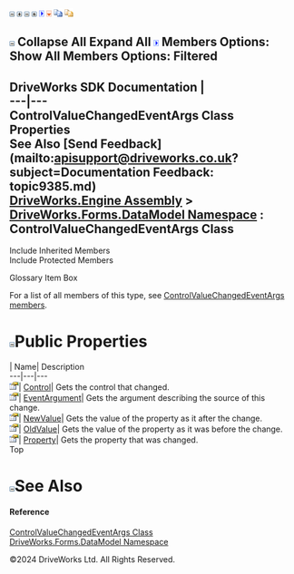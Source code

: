 ![](dotnetimages/collapse.gif) ![](dotnetimages/expand.gif) ![](dotnetimages/collapse.gif) ![](dotnetimages/expand.gif) ![](dotnetimages/drpdown.gif) ![](dotnetimages/drpdown_orange.gif) ![](dotnetimages/copycode.gif) ![](dotnetimages/copycodeHighlight.gif)

![](dotnetimages/collapse.gif) Collapse All Expand All ![](dotnetimages/drpdown.gif) Members Options: Show All  Members Options: Filtered   
---  
DriveWorks SDK Documentation  |   
---|---  
ControlValueChangedEventArgs Class Properties   
See Also [Send Feedback](mailto:apisupport@driveworks.co.uk?subject=Documentation Feedback: topic9385.md)  
[DriveWorks.Engine Assembly](topic2156.md) > [DriveWorks.Forms.DataModel Namespace](topic9371.md) : ControlValueChangedEventArgs Class  
---  
  
Include Inherited Members    
Include Protected Members    


Glossary Item Box

For a list of all members of this type, see [ControlValueChangedEventArgs members](topic9386.md).

# ![](dotnetimages/collapse.gif)Public Properties

| Name| Description  
---|---|---  
![Public Property](dotnetimages/publicProperty.gif)| [Control](topic9393.md)| Gets the control that changed.   
![Public Property](dotnetimages/publicProperty.gif)| [EventArgument](topic9394.md)| Gets the argument describing the source of this change.   
![Public Property](dotnetimages/publicProperty.gif)| [NewValue](topic9395.md)| Gets the value of the property as it after the change.   
![Public Property](dotnetimages/publicProperty.gif)| [OldValue](topic9396.md)| Gets the value of the property as it was before the change.   
![Public Property](dotnetimages/publicProperty.gif)| [Property](topic9397.md)| Gets the property that was changed.   
Top

# ![](dotnetimages/collapse.gif)See Also

#### Reference

[ControlValueChangedEventArgs Class](topic9385.md)   
[DriveWorks.Forms.DataModel Namespace](topic9371.md)

©2024 DriveWorks Ltd. All Rights Reserved.
